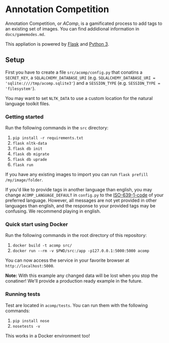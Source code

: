 # Annotation Competition

Annotation Competition, or _AComp_, is a gamificated process to add tags to an 
existing set of images.
You can find addidional information in `docs/gamemodes.md`.

This appliation is powered by [Flask](https://flask.palletsprojects.com) and 
[Python 3](https://www.python.org/).

## Setup

First you have to create a file `src/acomp/config.py` that conatins 
a `SECRET_KEY`, a `SQLALCHEMY_DATABASE_URI` 
(e.g. `SQLALCHEMY_DATABASE_URI = 'sqlite:////tmp/acomp.sqlite3'`) and 
a `SESSION_TYPE` (e.g. `SESSION_TYPE = 'filesystem'`).

You may want to set `NLTK_DATA` to use a custom location for the natural 
language toolkit files.

### Getting started

Run the following commands in the `src` directory:

1. `pip install -r requirements.txt`
2. `flask nltk-data`
2. `flask db init`
3. `flask db migrate`
4. `flask db uprade`
5. `flask run`

If you have any existing images to import you can run 
`flask prefill /my/image/folder`.

If you'd like to provide tags in another language than english, you may change 
`ACOMP_LANGUAGE_DEFAULT`  in `config.py` to the 
[ISO-639-1-code](http://www.loc.gov/standards/iso639-2/php/code_list.php) of 
your preferred language. However, all messages are not yet provided in other 
languages than english, and the response to your provided tags may be confusing.
We recommend playing in english.

### Quick start using Docker

Run the following commands in the root directory of this repository:

1. `docker build -t acomp src/`
2. `docker run --rm -v $PWD/src:/app -p127.0.0.1:5000:5000 acomp`

You can now access the service in your favorite browser at 
`http://localhost:5000`.

**Note:** With this example any changed data will be lost when you stop the 
conatiner! We'll provide a production ready example in the future.

### Running tests

Test are located in `acomp/tests`. You can run them with the following commands:

1. `pip install nose`
2. `nosetests -v`

This works in a Docker environment too!
